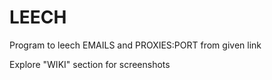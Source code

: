 # LEECH
Program to leech EMAILS and PROXIES:PORT from given link 

Explore "WIKI" section for screenshots
